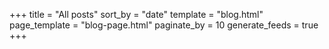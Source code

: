+++
title = "All posts"
sort_by = "date"
template = "blog.html"
page_template = "blog-page.html"
paginate_by = 10
generate_feeds = true
+++

